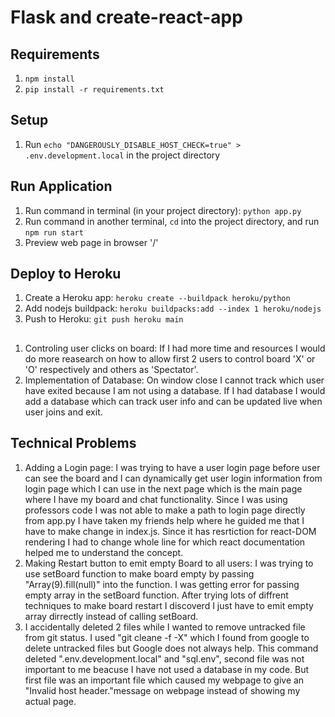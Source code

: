 # Flask and create-react-app

## Requirements
1. `npm install`
2. `pip install -r requirements.txt`

## Setup
1. Run `echo "DANGEROUSLY_DISABLE_HOST_CHECK=true" > .env.development.local` in the project directory

## Run Application
1. Run command in terminal (in your project directory): `python app.py`
2. Run command in another terminal, `cd` into the project directory, and run `npm run start`
3. Preview web page in browser '/'

## Deploy to Heroku
1. Create a Heroku app: `heroku create --buildpack heroku/python`
2. Add nodejs buildpack: `heroku buildpacks:add --index 1 heroku/nodejs`
3. Push to Heroku: `git push heroku main`

## 
1. Controling user clicks on board: If I had more time and resources I would do more reasearch on how to allow first 2 users to control board 'X' or 'O' respectively and others as 'Spectator'.
2. Implementation of Database: On window close I cannot track which user have exited because I am not using a database. If I had database I would add a database which can track user info and can be updated live when user joins and exit.

## Technical Problems
1. Adding a Login page: I was trying to have a user login page before user can see the board and I can dynamically get user login information from login page which I can use in the next page which is the main page where I have my board and chat functionality. Since I was using professors code I was not able to make a path to login page directly from app.py I have taken my friends help where he guided me that I have to make change in index.js. Since it has resrtiction for react-DOM rendering I had to change whole line for which react documentation helped me to understand the concept.
2. Making Restart button to emit empty Board to all users: I was trying to use setBoard function to make board empty by passing "Array(9).fill(null)" into the function. I was getting error for passing empty array in the setBoard function. After trying lots of diffrent techniques to make board restart I discoverd I just have to emit empty array dirrectly instead of calling setBoard.
3. I accidentally deleted 2 files while I wanted to remove untracked file from git status. I used "git cleane -f -X" which I found from google to delete untracked files but Google does not always help. This command deleted ".env.development.local" and "sql.env", second file was not important to me beacuse I have not used a database in my code. But first file was an important file which caused my webpage to give an "Invalid host header."message on webpage instead of showing my actual page.


